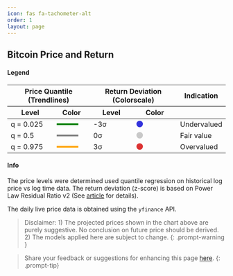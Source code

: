 ```yaml
---
icon: fas fa-tachometer-alt
order: 1
layout: page
---
```


<style>
#panel-wrapper {
    display: none;
}

main[aria-label="Main Content"] {
    max-width: 100% !important;
    flex: 0 0 100% !important;
    padding: 0 1rem !important;
}
</style>


## Bitcoin Price and Return


<link rel="stylesheet" type="text/css" href="/assets/css/spinner.css">
<link rel="stylesheet" type="text/css" href="/assets/css/dashboard.css">

<div id="container" style="background-color:#222; margin-bottom:20px">
    <div id="cover-spin"></div>
</div>  
<div>
    <h4 style="margin-bottom: 0;">Legend</h4>
    <table style="margin-top: 20px; margin-bottom:10px">
        <thead>
            <tr>
                <th colspan="2">Price Quantile (Trendlines)</th>
                <th colspan="2">Return Deviation (Colorscale)</th>
                <th colspan="1">Indication</th>
            </tr>
            <tr>
                <th>Level</th>
                <th>Color</th>
                <th>Level</th>
                <th>Color</th>
                <th> </th>
            </tr>
        </thead>
        <tbody>
            <tr>
                <td>q = 0.025</td>
                <td><div style="width: 50px; height: 4px; background-color: green;"></div></td>
                <td>-3σ</td>
                <td><div style="width: 15px; height: 15px; border-radius: 50%; background-color: rgb(50,50,220);"></div></td>
                <td>Undervalued</td>
            </tr>
            <tr>
                <td>q = 0.5</td>
                <td><div style="width: 50px; height: 4px; background-color: gray;"></div></td>
                <td>0σ</td>
                <td><div style="width: 15px; height: 15px; border-radius: 50%; background-color: rgb(200,200,200);"></div></td>
                <td>Fair value</td>
            </tr>
            <tr>
                <td>q = 0.975</td>
                <td><div style="width: 50px; height: 4px; background-color: orange;"></div></td>
                <td>3σ</td>
                <td><div style="width: 15px; height: 15px; border-radius: 50%; background-color: rgb(220,50,50);"></div></td>
                <td>Overvalued</td>
            </tr>
        </tbody>
    </table>
</div>





#### Info
The price levels were determined used quantile regression on historical log price vs log time data. The return deviation (z-score) is based on Power Law Residual Ratio v2 (See [article](/posts/power-law-residual-ratio-v2/) for details).

The daily live price data is obtained using the `yfinance` API. 

> Disclaimer: 1) The projected prices shown in the chart above are purely suggestive. No conclusion on future price should be derived. 2) The models applied here are subject to change. 
{: .prompt-warning }  

> Share your feedback or suggestions for enhancing this page [here](https://github.com/assridha/assridha.github.io/discussions/5).
{: .prompt-tip} 


<script type="module">
    import { initializeCharts } from '/assets/js/plrr-tradingview.js';

    let isLoading = false;

    async function fetchData(retryCount = 0, maxRetries = 3) {
  
        if (isLoading) return;
        isLoading = true;

        const timeout = 8000;
        const timestamp = new Date().getTime();
        const controller = new AbortController();
        const timeoutId = setTimeout(() => controller.abort(), timeout);

        try {
          
            const response = await fetch(`https://python-server-e4a8c032b69c.herokuapp.com/bitcoin-data?_=${timestamp}`, {
                cache: 'no-store',
                signal: controller.signal,
                headers: {
                    'Accept': 'application/json',
                    'Accept-Encoding': 'gzip, deflate'
                }
            });

            clearTimeout(timeoutId);
            
            if (!response.ok) throw new Error(`HTTP error! status: ${response.status}`);
            
            const bitcoinData = await response.json();
            document.getElementById('container').innerHTML = '';
            initializeCharts(bitcoinData.price_history, bitcoinData.quantile_price);
            console.log(bitcoinData.stats)
        } catch (error) {
            console.error('Error fetching data:', error);
            if (retryCount < maxRetries) {
                console.log(`Retrying... Attempt ${retryCount + 1} of ${maxRetries}`);
                setTimeout(() => fetchData(retryCount + 1, maxRetries), 1000 * Math.pow(2, retryCount)); 
            } else {
                document.getElementById('container').innerHTML = 'Error loading data. Please try again later.';
            }
        } finally {
            isLoading = false;
        }
    }

    if (document.readyState === 'loading') {
        document.addEventListener('DOMContentLoaded', fetchData);
    } else {
        fetchData();
    }
</script>